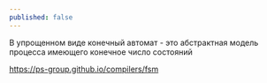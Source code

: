 ```yaml
---
published: false
---
```

В упрощенном виде конечный автомат - это абстрактная модель процесса имеющего конечное число состояний

https://ps-group.github.io/compilers/fsm